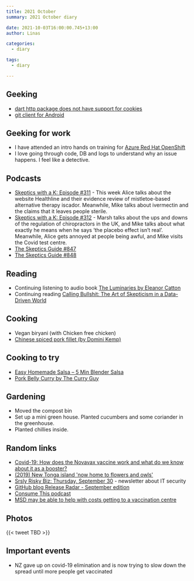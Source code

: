 ```yaml
---
title: 2021 October
summary: 2021 October diary

date: 2021-10-03T16:00:00.745+13:00
author: Linas

categories:
  - diary

tags:
  - diary

---
```


## Geeking

* [dart http package does not have support for cookies](https://github.com/dart-lang/http/issues/170)
* [git client for Android](https://play.google.com/store/apps/details?id=com.manichord.mgit)

## Geeking for work

* I have attended an intro hands on training for [Azure Red Hat OpenShift](https://azure.microsoft.com/en-us/services/openshift/)
* I love going through code, DB and logs to understand why an issue happens. I feel like a detective.
 
## Podcasts

* [Skeptics with a K: Episode #311](http://www.merseysideskeptics.org.uk/2021/09/skeptics-with-a-k-episode-311/) - This week Alice talks about the website Healthline and their evidence review of mistletoe-based alternative therapy iscador. Meanwhile, Mike talks about ivermectin and the claims that it leaves people sterile.
* [Skeptics with a K: Episode #312](http://www.merseysideskeptics.org.uk/2021/09/skeptics-with-a-k-episode-312/) - Marsh talks about the ups and downs of the regulation of chiropractors in the UK, and Mike talks about what exactly he means when he says ‘the placebo effect isn’t real’. Meanwhile, Alice gets annoyed at people being awful, and Mike visits the Covid test centre.
* [The Skeptics Guide #847](https://www.theskepticsguide.org/podcasts/episode-847)
* [The Skeptics Guide #848](https://www.theskepticsguide.org/podcasts/episode-848)

## Reading

* Continuing listening to audio book [The Luminaries by Eleanor Catton](https://www.goodreads.com/book/show/17333230-the-luminaries)
* Continuing reading [Calling Bullshit: The Art of Skepticism in a Data-Driven World](https://www.goodreads.com/book/show/48889983-calling-bullshit) 

## Cooking

* Vegan biryani (with Chicken free chicken)
* [Chinese spiced pork fillet (by Domini Kemp)](https://docs.google.com/document/d/1nOOw9_O7rcYLlAeGSjFLV-i59XH7o2n8XEz-v5U_mbg/edit?usp=sharing)


## Cooking to try

* [Easy Homemade Salsa – 5 Min Blender Salsa](https://www.veganricha.com/easy-homemade-salsa/)
* [Pork Belly Curry by The Curry Guy](https://greatcurryrecipes.net/2014/05/04/chilli-pork-belly-recipe-chef-palash-mitra/)

## Gardening

* Moved the compost bin
* Set up a mini green house. Planted cucumbers and some coriander in the greenhouse. 
* Planted chillies inside.

## Random links

* [Covid-19: How does the Novavax vaccine work and what do we know about it as a booster?](https://i.stuff.co.nz/national/health/coronavirus/300408514/covid19-how-does-the-novavax-vaccine-work-and-what-do-we-know-about-it-as-a-booster)
* [(2019) New Tonga island 'now home to flowers and owls'](https://www.bbc.com/news/world-asia-47153797)
* [Srsly Risky Biz: Thursday, September 30](https://srslyriskybiz.substack.com/p/srsly-risky-biz-thursday-september-958) - newsletter about IT security
* [GitHub blog Release Radar - September edition](https://github.blog/2021-10-08-release-radar-aug-2021/)
* [Consume This podcast](https://www.consumer.org.nz/articles/consume-this-podcast)
* [MSD may be able to help with costs getting to a vaccination centre](https://www.workandincome.govt.nz/about-work-and-income/news/2021/covid-19-vaccination-update.html)
 
## Photos

{{< tweet TBD >}}


## Important events

* NZ gave up on covid-19 elimination and is now trying to slow down the spread until more people get vaccinated
